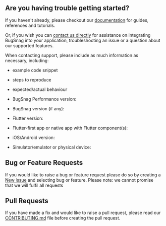 ## Are you having trouble getting started?

If you haven't already, please checkout our [documentation](https://docs.bugsnag.com/performance/flutter/) for guides, references and tutorials.

Or, if you wish you can [contact us directly](mailto:support@bugsnag.com) for assistance on integrating BugSnag into your application, troubleshooting an issue or a question about our supported features.

When contacting support, please include as much information as necessary, including:

- example code snippet
- steps to reproduce
- expected/actual behaviour

- BugSnag Performance version:
- BugSnag version (if any):
- Flutter version:
- Flutter-first app or native app with Flutter component(s):
- iOS/Android version:
- Simulator/emulator or physical device:

## Bug or Feature Requests

If you would like to raise a bug or feature request please do so by creating a [New Issue](https://github.com/bugsnag/bugsnag-flutter-performance/issues/new/choose) and selecting bug or feature.
Please note: we cannot promise that we will fulfil all requests

## Pull Requests

If you have made a fix and would like to raise a pull request, please read our [CONTRIBUTING.md](../CONTRIBUTING.md) file before creating the pull request.
